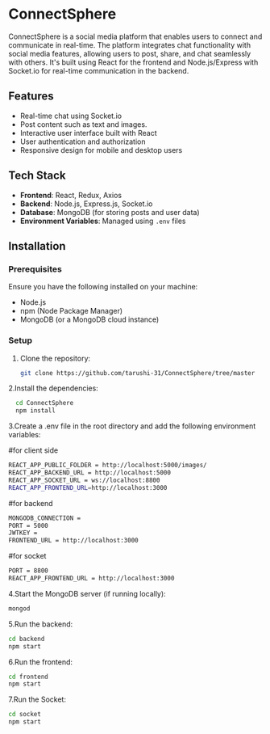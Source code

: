 # ConnectSphere

ConnectSphere is a social media platform that enables users to connect and communicate in real-time. The platform integrates chat functionality with social media features, allowing users to post, share, and chat seamlessly with others. It's built using React for the frontend and Node.js/Express with Socket.io for real-time communication in the backend.

## Features

- Real-time chat using Socket.io
- Post content such as text and  images.
- Interactive user interface built with React
- User authentication and authorization
- Responsive design for mobile and desktop users

## Tech Stack

- **Frontend**: React, Redux, Axios
- **Backend**: Node.js, Express.js, Socket.io
- **Database**: MongoDB (for storing posts and user data)
- **Environment Variables**: Managed using `.env` files


## Installation

### Prerequisites

Ensure you have the following installed on your machine:

- Node.js
- npm (Node Package Manager)
- MongoDB (or a MongoDB cloud instance)

### Setup

1. Clone the repository:

   ```bash
   git clone https://github.com/tarushi-31/ConnectSphere/tree/master
   ```
2.Install the dependencies:
  ```bash
    cd ConnectSphere
    npm install
  ```
3.Create a .env file in the root directory and add the following environment variables:

#for client side
 ```bash
REACT_APP_PUBLIC_FOLDER = http://localhost:5000/images/
REACT_APP_BACKEND_URL = http://localhost:5000
REACT_APP_SOCKET_URL = ws://localhost:8800
REACT_APP_FRONTEND_URL=http://localhost:3000
  ```
#for backend 
 ```bash
 MONGODB_CONNECTION =
 PORT = 5000
 JWTKEY = 
 FRONTEND_URL = http://localhost:3000
  ```
#for socket 
 ```bash
 PORT = 8800
 REACT_APP_FRONTEND_URL = http://localhost:3000
  ```
4.Start the MongoDB server (if running locally):
```bash
mongod
```
5.Run the backend:
```bash
cd backend
npm start

```
6.Run the frontend:
```bash
cd frontend
npm start

```
7.Run the Socket:
```bash
cd socket
npm start

```


